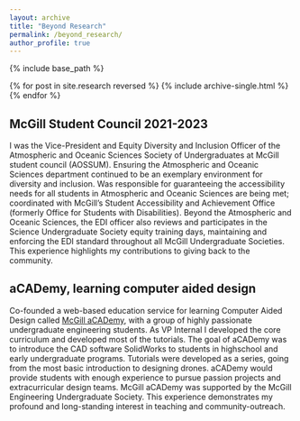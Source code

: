 ```yaml
---
layout: archive
title: "Beyond Research"
permalink: /beyond_research/
author_profile: true
---
```


{% include base_path %}

{% for post in site.research reversed %}
  {% include archive-single.html %}
{% endfor %}

## McGill Student Council 2021-2023
I was the Vice-President and Equity Diversity and Inclusion Officer of the Atmospheric and Oceanic Sciences Society of Undergraduates at McGill student council (AOSSUM). Ensuring the Atmospheric and Oceanic Sciences department continued to be an exemplary environment for diversity and inclusion. Was responsible for guaranteeing the accessibility needs for all students in Atmospheric and Oceanic Sciences are being met; coordinated with McGill’s Student Accessibility and Achievement Office (formerly Office for Students with Disabilities). Beyond the Atmospheric and Oceanic Sciences, the EDI officer also reviews and participates in the Science Undergraduate Society equity training days, maintaining and enforcing the EDI standard throughout all McGill Undergraduate Societies. This experience highlights my contributions to giving back to the community.

## aCADemy, learning computer aided design
Co-founded a web-based education service for learning Computer Aided Design called [McGill aCADemy](https://mcgillacademy.wixsite.com/website), with a group of highly passionate undergraduate engineering students. As VP Internal I developed the core curriculum and developed most of the tutorials. The goal of aCADemy was to introduce the CAD software SolidWorks to students in highschool and early undergraduate programs. Tutorials were developed as a series, going from the most basic introduction to designing drones. aCADemy would provide students with enough experience to pursue passion projects and extracurricular design teams. McGill aCADemy was supported by the McGill Engineering Undergraduate Society. This experience demonstrates my profound and long-standing interest in teaching and community-outreach. 
